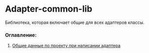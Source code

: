 # Adapter-common-lib

Библиотека, которая включает общие для всех адаптеров классы.

### Оглавление:

1. [Общие данные по проекту при написании адаптера](docs/common.md)
